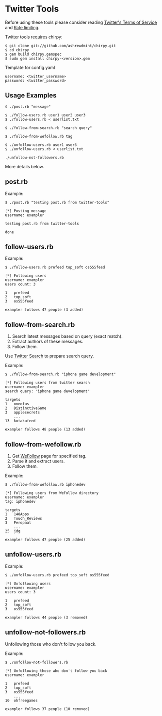 # Twitter Tools

Before using these tools please consider reading [Twitter's Terms of Service][1] and [Rate limiting][2].

[1]: http://twitterapi.pbworks.com/Terms-of-Service
[2]: http://twitterapi.pbworks.com/Rate-limiting

Twitter tools requires chirpy:

    $ git clone git://github.com/ashrewdmint/chirpy.git
    $ cd chirpy
    $ gem build chirpy.gemspec
    $ sudo gem install chirpy-<version>.gem

Template for config.yaml

    username: <twitter_username>
    password: <twitter_password>

## Usage Examples

    $ ./post.rb "message"

    $ ./follow-users.rb user1 user2 user3
    $ ./follow-users.rb < userlist.txt
  
    $ ./follow-from-search.rb "search query"

    $ ./follow-from-wefollow.rb tag

    $ ./unfollow-users.rb user1 user3
    $ ./unfollow-users.rb < userlist.txt
    
    ./unfollow-not-followers.rb

More details below.

## post.rb

Example:

    $ ./post.rb "testing post.rb from twitter-tools"
    
    [*] Posting message
    username: exampler
    
    testing post.rb from twitter-tools
    
    done

## follow-users.rb

Example:

    $ ./follow-users.rb prefeed top_soft os555feed

    [*] Following users
    username: exampler
    users count: 3

    1   prefeed
    2   top_soft
    3   os555feed

    exampler follows 47 people (3 added)

## follow-from-search.rb

1. Search latest messages based on query (exact match).
2. Extract authors of these messages.
3. Follow them.

Use [Twitter Search](http://search.twitter.com) to prepare search query.

Example:

    $ ./follow-from-search.rb "iphone game development"

    [*] Following users from twitter search
    username: exampler
    search query: "iphone game development"

    targets
    1   oneofus
    2   DistinctiveGame
    3   applesecrets
        ...
    13  kotakufeed

    exampler follows 48 people (13 added)

## follow-from-wefollow.rb

1. Get [WeFollow](http://wefollow.com) page for specified tag.
2. Parse it and extract users.
3. Follow them.

Example:

    $ ./follow-from-wefollow.rb iphonedev

    [*] Following users from WeFollow directory
    username: exampler
    tag: iphonedev

    targets
    1   148Apps
    2   Touch_Reviews
    3   Peropaal
        ...
    25  jdg

    exampler follows 47 people (25 added)

## unfollow-users.rb

Example:

    $ ./unfollow-users.rb prefeed top_soft os555feed

    [*] Unfollowing users
    username: exampler
    users count: 3

    1   prefeed
    2   top_soft
    3   os555feed

    exampler follows 44 people (3 removed)

## unfollow-not-followers.rb

Unfollowing those who don't follow you back.

Example:

    $ ./unfollow-not-followers.rb 

    [*] Unfollowing those who don't follow you back
    username: exampler
    
    1   prefeed
    2   top_soft
    3   os555feed
        ...
    10  ohfreegames
    
    exampler follows 37 people (10 removed)
